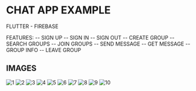 # CHAT APP EXAMPLE

FLUTTER - FIREBASE

FEATURES: 
-- SIGN UP
-- SIGN IN
-- SIGN OUT
-- CREATE GROUP
-- SEARCH GROUPS
-- JOIN GROUPS
-- SEND MESSAGE
-- GET MESSAGE
-- GROUP INFO
-- LEAVE GROUP


## IMAGES

![1](https://github.com/alyilmaz99/chat_app/assets/73197677/894b0063-1919-43d0-b7b2-300b5e986902=480x800 )
![2](https://github.com/alyilmaz99/chat_app/assets/73197677/f83db525-d5d4-4938-9784-50e331b15a58=480x800)
![3](https://github.com/alyilmaz99/chat_app/assets/73197677/13d8be13-454d-4a71-9c29-7e8bb14ef4d0=480x800)
![4](https://github.com/alyilmaz99/chat_app/assets/73197677/fd91f282-0e61-4700-b78a-c55b38f5c653=480x800)
![5](https://github.com/alyilmaz99/chat_app/assets/73197677/a550b941-49df-48e2-bdb2-8219f578af7d=480x800)
![6](https://github.com/alyilmaz99/chat_app/assets/73197677/29ab1667-f03e-4134-a6d2-e816d577bb5d=480x800)
![7](https://github.com/alyilmaz99/chat_app/assets/73197677/dddf5853-e2a0-4fc4-bce1-b77798505a49=480x800)
![8](https://github.com/alyilmaz99/chat_app/assets/73197677/be146f48-81d5-4f14-acce-b35393aea08c=480x800)
![9](https://github.com/alyilmaz99/chat_app/assets/73197677/da1acedd-846c-4ac1-9f29-e2f19b2cbbac=480x800)
![10](https://github.com/alyilmaz99/chat_app/assets/73197677/d7f7a50e-691c-4905-b611-e4dbd6d24852=480x800)


